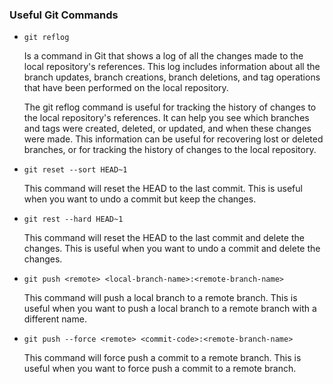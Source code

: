 
### Useful Git Commands

- `git reflog`

    Is a command in Git that shows a log of all the changes made to the local repository's references. This log includes information about all the branch updates, branch creations, branch deletions, and tag operations that have been performed on the local repository.

    The git reflog command is useful for tracking the history of changes to the local repository's references. It can help you see which branches and tags were created, deleted, or updated, and when these changes were made. This information can be useful for recovering lost or deleted branches, or for tracking the history of changes to the local repository.

- `git reset --sort HEAD~1`

    This command will reset the HEAD to the last commit. This is useful when you want to undo a commit but keep the changes.

- `git rest --hard HEAD~1`

    This command will reset the HEAD to the last commit and delete the changes. This is useful when you want to undo a commit and delete the changes.

- `git push <remote> <local-branch-name>:<remote-branch-name>`

    This command will push a local branch to a remote branch. This is useful when you want to push a local branch to a remote branch with a different name.

- `git push --force <remote> <commit-code>:<remote-branch-name>`
        
    This command will force push a commit to a remote branch. This is useful when you want to force push a commit to a remote branch.